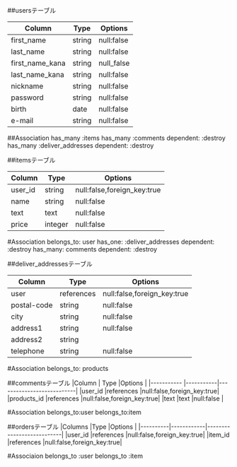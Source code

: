 

##usersテーブル

|Column          |Type    | Options     |
|----------------|--------|-------------|
|first_name      |	string|	null:false  |
|last_name       |	string|	null:false  |
|first_name_kana |string  | null_false  |
|last_name_kana  |string  |null:false   |
|nickname        |	string|	null:false  |
|password        |	string|	null:false  |
|birth           |	date  |	null:false  |
|e-mail	         |string	|null:false   |

##Association
has_many :items
has_many :comments dependent: :destroy
has_many :deliver_addresses dependent: :destroy



##itemsテーブル

|Column         | Type     | Options                        |
|---------------|--------- |--------------------------------|
|user_id        |string    |null:false,foreign_key:true     |
| name          |string    |null:false                      |
|text           |text      |null:false                      |
|price          |integer   |null:false                      |


#Association
belongs_to: user
has_one: :deliver_addresses dependent: :destroy
has_many: comments dependent: :destroy



##deliver_addressesテーブル

|Column     | Type     |Options                       |
|-----------|----------|-----------------------------|
|user       |references|null:false,foreign_key:true  |
|postal-code|string    |null:false                   |
|city       |string    |null:false                   |
|address1   |string    |null:false                   |
|address2   |string    |                             |
|telephone  |string    |null:false                   |

#Association
belongs_to: products


##commentsテーブル
|Column        | Type      |Options                    |
|-----------   |-----------|---------------------------|
|user_id       |references |null:false,foreign_key:true|
|products_id   |references |null:false,foreign_key:true|
|text          |text       |null:false                 |

#Association
belongs_to:user
belongs_to:item

##ordersテーブル
|Columns   |Type        |Options                    |
|----------|------------|---------------------------|
|user_id   |references  |null:false,foreign_key:true|
|item_id   |references  |null:false,foreign_key:true|


#Associaion
belongs_to :user
belongs_to :item
